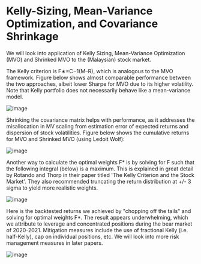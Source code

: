 # Kelly-Sizing, Mean-Variance Optimization, and Covariance Shrinkage
We will look into application of Kelly Sizing, Mean-Variance Optimization (MVO) and Shrinked MVO to the (Malaysian) stock market. 

The Kelly criterion is F∗=C−1(M–R), which is analogous to the MVO framework. Figure below shows almost comparable performance between the two approaches, albeit lower Sharpe for MVO due to its higher volatility. Note that Kelly portfolio does not necessarily behave like a mean-variance model.

![image](https://user-images.githubusercontent.com/105033135/185535247-98de69e2-2997-4956-a2b7-690f78e65897.png)

Shrinking the covariance matrix helps with performance, as it addresses the misallocation in MV scaling from estimation error of expected returns and dispersion of stock volatilities. Figure below shows the cumulative returns for MVO and Shrinked MVO (using Ledoit Wolf):

![image](https://user-images.githubusercontent.com/105033135/185540396-aa662095-3762-4fc0-904b-d24eb738d5ec.png)

Another way to calculate the optimal weights F* is by solving for F such that the following integral (below) is a maximum. This is explained in great detail by Rotando and Thorp in their paper titled 'The Kelly Criterion and the Stock Market'. They also recommended truncating the return distribution at +/- 3 sigma to yield more realistic weights. 

![image](https://user-images.githubusercontent.com/105033135/185541208-d770eee5-c175-4383-af79-6bbfdc9bdbc7.png)

Here is the backtested returns we achieved by "chopping off the tails" and solving for optimal weights F*. The result appears underwhelming, which we attribute to leverage and concentrated positions during the bear market of 2020-2021. Mitigation measures include the use of fractional Kelly (i.e. half-Kelly), cap on individual positions, etc. We will look into more risk management measures in later papers.

![image](https://user-images.githubusercontent.com/105033135/185547840-6f6e3866-8002-4b5d-8860-2599a1b2579f.png)





